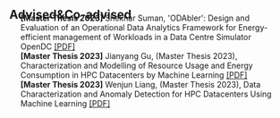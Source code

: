 <h2 id="publications" style="margin: 2px 0px -15px;">Advised&Co-advised</h2>

<div class="publications" style="position: relative; padding-right: 15px;padding-left: 20px;">

<div class="thesis"> 
<strong>[Master Thesis 2023]</strong> Shekhar Suman, 'ODAbler': Design and Evaluation of an Operational Data Analytics Framework for Energy-efficient management of Workloads in a Data Centre Simulator OpenDC 
<a href="https://atlarge-research.com/pdfs/ssuman_2023.pdf" class="btn btn-sm z-depth-0" role="button" target="_blank">[PDF]</a>
</div>
<div class="thesis"> 
<strong>[Master Thesis 2023]</strong> Jianyang Gu, (Master Thesis 2023), Characterization and Modelling of Resource Usage and Energy Consumption in HPC Datacenters by Machine Learning
<a href="https://atlarge-research.com/pdfs/gujianyang_2023.pdf" class="btn btn-sm z-depth-0" role="button" target="_blank">[PDF]</a>
</div>
<div class="thesis"> 
<strong>[Master Thesis 2023]</strong> Wenjun Liang, (Master Thesis 2023), Data Characterization and Anomaly Detection for HPC Datacenters Using Machine Learning 
<a href="https://atlarge-research.com/pdfs/liangwenjun_2023.pdf" class="btn btn-sm z-depth-0" role="button" target="_blank">[PDF]</a>
</div>

</div>